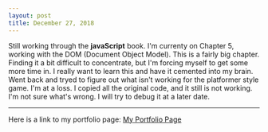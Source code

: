 ```yaml
---
layout: post
title: December 27, 2018
---
```


Still working through the **javaScript** book. I'm currenty on Chapter 5, working with the DOM (Document Object Model). This is a fairly big chapter. <br>
Finding it a bit difficult to concentrate, but I'm forcing myself to get some more time in. I really want to learn this and have it cemented into my brain. <br>
Went back and tryed to figure out what isn't working for the platformer style game. I'm at a loss. I copied all the original code, and it still is not working. I'm not sure what's wrong. I will try to debug it at a later date. 

---

Here is a link to my portfolio page:
[My Portfolio Page](https://dragon8029.github.io/Portfolio/)




